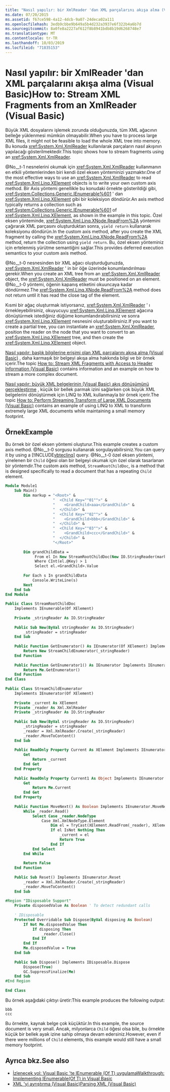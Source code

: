 ```yaml
---
title: "Nasıl yapılır: bir XmlReader 'dan XML parçalarını akışa alma (Visual Basic)"
ms.date: 07/20/2015
ms.assetid: f67ce598-4a12-4dcb-9a07-24deca02a111
ms.openlocfilehash: 3edb9cbbe9b649a5b4d232a3937e6f322b4a6b7d
ms.sourcegitcommit: 8a0fe8a2227af612f8b8941bdb8b19d6268748e7
ms.translationtype: MT
ms.contentlocale: tr-TR
ms.lasthandoff: 10/03/2019
ms.locfileid: "71835153"
---
```

# <a name="how-to-stream-xml-fragments-from-an-xmlreader-visual-basic"></a><span data-ttu-id="eedf7-102">Nasıl yapılır: bir XmlReader 'dan XML parçalarını akışa alma (Visual Basic)</span><span class="sxs-lookup"><span data-stu-id="eedf7-102">How to: Stream XML Fragments from an XmlReader (Visual Basic)</span></span>
<span data-ttu-id="eedf7-103">Büyük XML dosyalarını işlemek zorunda olduğunuzda, tüm XML ağacının belleğe yüklenmesi mümkün olmayabilir.</span><span class="sxs-lookup"><span data-stu-id="eedf7-103">When you have to process large XML files, it might not be feasible to load the whole XML tree into memory.</span></span> <span data-ttu-id="eedf7-104">Bu konuda <xref:System.Xml.XmlReader> kullanılarak parçaların nasıl akışının yapılacağı gösterilmektedir.</span><span class="sxs-lookup"><span data-stu-id="eedf7-104">This topic shows how to stream fragments using an <xref:System.Xml.XmlReader>.</span></span>  
  
 <span data-ttu-id="eedf7-105">@No__t-1 nesnelerini okumak için <xref:System.Xml.XmlReader> kullanmanın en etkili yöntemlerinden biri kendi özel eksen yönteminizi yazmaktır.</span><span class="sxs-lookup"><span data-stu-id="eedf7-105">One of the most effective ways to use an <xref:System.Xml.XmlReader> to read <xref:System.Xml.Linq.XElement> objects is to write your own custom axis method.</span></span> <span data-ttu-id="eedf7-106">Bir Axis yöntemi genellikle bu konudaki örnekte gösterildiği gibi, <xref:System.Collections.Generic.IEnumerable%601> ' dan <xref:System.Xml.Linq.XElement> gibi bir koleksiyon döndürür.</span><span class="sxs-lookup"><span data-stu-id="eedf7-106">An axis method typically returns a collection such as <xref:System.Collections.Generic.IEnumerable%601> of <xref:System.Xml.Linq.XElement>, as shown in the example in this topic.</span></span> <span data-ttu-id="eedf7-107">Özel eksen yönteminde, <xref:System.Xml.Linq.XNode.ReadFrom%2A> yöntemini çağırarak XML parçasını oluşturduktan sonra, `yield return` kullanarak koleksiyonu döndürün.</span><span class="sxs-lookup"><span data-stu-id="eedf7-107">In the custom axis method, after you create the XML fragment by calling the <xref:System.Xml.Linq.XNode.ReadFrom%2A> method, return the collection using `yield return`.</span></span> <span data-ttu-id="eedf7-108">Bu, özel eksen yönteminiz için ertelenmiş yürütme semantiğini sağlar.</span><span class="sxs-lookup"><span data-stu-id="eedf7-108">This provides deferred execution semantics to your custom axis method.</span></span>  
  
 <span data-ttu-id="eedf7-109">@No__t-0 nesnesinden bir XML ağacı oluşturduğunuzda, <xref:System.Xml.XmlReader> ' in bir öğe üzerinde konumlandırılması gerekir.</span><span class="sxs-lookup"><span data-stu-id="eedf7-109">When you create an XML tree from an <xref:System.Xml.XmlReader> object, the <xref:System.Xml.XmlReader> must be positioned on an element.</span></span> <span data-ttu-id="eedf7-110">@No__t-0 yöntemi, öğenin kapanış etiketini okuuncaya kadar döndürmez.</span><span class="sxs-lookup"><span data-stu-id="eedf7-110">The <xref:System.Xml.Linq.XNode.ReadFrom%2A> method does not return until it has read the close tag of the element.</span></span>  
  
 <span data-ttu-id="eedf7-111">Kısmi bir ağaç oluşturmak istiyorsanız, <xref:System.Xml.XmlReader> ' ı örnekleyebilirsiniz, okuyucuyu <xref:System.Xml.Linq.XElement> ağacına dönüştürmek istediğiniz düğüme konumlandırabilirsiniz ve sonra <xref:System.Xml.Linq.XElement> nesnesini oluşturabilirsiniz.</span><span class="sxs-lookup"><span data-stu-id="eedf7-111">If you want to create a partial tree, you can instantiate an <xref:System.Xml.XmlReader>, position the reader on the node that you want to convert to an <xref:System.Xml.Linq.XElement> tree, and then create the <xref:System.Xml.Linq.XElement> object.</span></span>  
  
 <span data-ttu-id="eedf7-112">[Nasıl yapılır: başlık bilgilerine erişimi olan XML parçalarını akışa alma (Visual Basic)](../../../../visual-basic/programming-guide/concepts/linq/how-to-stream-xml-fragments-with-access-to-header-information.md) , daha karmaşık bir belgeyi akışa alma hakkında bilgi ve bir örnek içerir.</span><span class="sxs-lookup"><span data-stu-id="eedf7-112">The topic [How to: Stream XML Fragments with Access to Header Information (Visual Basic)](../../../../visual-basic/programming-guide/concepts/linq/how-to-stream-xml-fragments-with-access-to-header-information.md) contains information and an example on how to stream a more complex document.</span></span>  
  
 <span data-ttu-id="eedf7-113">[Nasıl yapılır: büyük XML belgelerinin (Visual Basic) akış dönüşümünü gerçekleştirme](../../../../visual-basic/programming-guide/concepts/linq/how-to-perform-streaming-transform-of-large-xml-documents.md) , küçük bir bellek parmak izini sağlarken çok büyük XML belgelerini dönüştürmek için LINQ to XML kullanmayla bir örnek içerir.</span><span class="sxs-lookup"><span data-stu-id="eedf7-113">The topic [How to: Perform Streaming Transform of Large XML Documents (Visual Basic)](../../../../visual-basic/programming-guide/concepts/linq/how-to-perform-streaming-transform-of-large-xml-documents.md) contains an example of using LINQ to XML to transform extremely large XML documents while maintaining a small memory footprint.</span></span>  
  
## <a name="example"></a><span data-ttu-id="eedf7-114">Örnek</span><span class="sxs-lookup"><span data-stu-id="eedf7-114">Example</span></span>  
 <span data-ttu-id="eedf7-115">Bu örnek bir özel eksen yöntemi oluşturur.</span><span class="sxs-lookup"><span data-stu-id="eedf7-115">This example creates a custom axis method.</span></span> <span data-ttu-id="eedf7-116">@No__t-0 sorgusu kullanarak sorgulayabilirsiniz.</span><span class="sxs-lookup"><span data-stu-id="eedf7-116">You can query it by using a [!INCLUDE[vbteclinq](~/includes/vbteclinq-md.md)] query.</span></span> <span data-ttu-id="eedf7-117">@No__t-0 özel eksen yöntemi, yinelenen bir `Child` öğesi olan bir belgeyi okumak için özel olarak tasarlanan bir yöntemdir.</span><span class="sxs-lookup"><span data-stu-id="eedf7-117">The custom axis method, `StreamRootChildDoc`, is a method that is designed specifically to read a document that has a repeating `Child` element.</span></span>  
  
```vb  
Module Module1  
    Sub Main()  
        Dim markup = "<Root>" &  
                     "  <Child Key=""01"">" &  
                     "    <GrandChild>aaa</GrandChild>" &  
                     "  </Child>" &  
                     "  <Child Key=""02"">" &  
                     "    <GrandChild>bbb</GrandChild>" &  
                     "  </Child>" &  
                     "  <Child Key=""03"">" &  
                     "    <GrandChild>ccc</GrandChild>" &  
                     "  </Child>" &  
                     "</Root>"  
  
        Dim grandChildData =  
             From el In New StreamRootChildDoc(New IO.StringReader(markup))  
             Where CInt(el.@Key) > 1  
             Select el.<GrandChild>.Value  
  
        For Each s In grandChildData  
            Console.WriteLine(s)  
        Next  
    End Sub  
End Module  
  
Public Class StreamRootChildDoc  
    Implements IEnumerable(Of XElement)  
  
    Private _stringReader As IO.StringReader  
  
    Public Sub New(ByVal stringReader As IO.StringReader)  
        _stringReader = stringReader  
    End Sub  
  
    Public Function GetEnumerator() As IEnumerator(Of XElement) Implements IEnumerable(Of XElement).GetEnumerator  
        Return New StreamChildEnumerator(_stringReader)  
    End Function  
  
    Public Function GetEnumerator1() As IEnumerator Implements IEnumerable.GetEnumerator  
        Return Me.GetEnumerator()  
    End Function  
End Class  
  
Public Class StreamChildEnumerator  
    Implements IEnumerator(Of XElement)  
  
    Private _current As XElement  
    Private _reader As Xml.XmlReader  
    Private _stringReader As IO.StringReader  
  
    Public Sub New(ByVal stringReader As IO.StringReader)  
        _stringReader = stringReader  
        _reader = Xml.XmlReader.Create(_stringReader)  
        _reader.MoveToContent()  
    End Sub  
  
    Public ReadOnly Property Current As XElement Implements IEnumerator(Of XElement).Current  
        Get  
            Return _current  
        End Get  
    End Property  
  
    Public ReadOnly Property Current1 As Object Implements IEnumerator.Current  
        Get  
            Return Me.Current  
        End Get  
    End Property  
  
    Public Function MoveNext() As Boolean Implements IEnumerator.MoveNext  
        While _reader.Read()  
            Select Case _reader.NodeType  
                Case Xml.XmlNodeType.Element  
                    Dim el = TryCast(XElement.ReadFrom(_reader), XElement)  
                    If el IsNot Nothing Then  
                        _current = el  
                        Return True  
                    End If  
            End Select  
        End While  
  
        Return False  
    End Function  
  
    Public Sub Reset() Implements IEnumerator.Reset  
        _reader = Xml.XmlReader.Create(_stringReader)  
        _reader.MoveToContent()  
    End Sub  
  
#Region "IDisposable Support"  
    Private disposedValue As Boolean ' To detect redundant calls  
  
    ' IDisposable  
    Protected Overridable Sub Dispose(ByVal disposing As Boolean)  
        If Not Me.disposedValue Then  
            If disposing Then  
                _reader.Close()  
            End If  
        End If  
        Me.disposedValue = True  
    End Sub  
  
    Public Sub Dispose() Implements IDisposable.Dispose  
        Dispose(True)  
        GC.SuppressFinalize(Me)  
    End Sub  
#End Region  
  
End Class  
```  
  
 <span data-ttu-id="eedf7-118">Bu örnek aşağıdaki çıktıyı üretir:</span><span class="sxs-lookup"><span data-stu-id="eedf7-118">This example produces the following output:</span></span>  
  
```console  
bbb  
ccc  
```  
  
 <span data-ttu-id="eedf7-119">Bu örnekte, kaynak belge çok küçüktür.</span><span class="sxs-lookup"><span data-stu-id="eedf7-119">In this example, the source document is very small.</span></span> <span data-ttu-id="eedf7-120">Ancak, milyonlarca `Child` öğesi olsa bile, bu örnekte küçük bir bellek ayak izine sahip olmaya devam edersiniz.</span><span class="sxs-lookup"><span data-stu-id="eedf7-120">However, even if there were millions of `Child` elements, this example would still have a small memory footprint.</span></span>  
  
## <a name="see-also"></a><span data-ttu-id="eedf7-121">Ayrıca bkz.</span><span class="sxs-lookup"><span data-stu-id="eedf7-121">See also</span></span>

- [<span data-ttu-id="eedf7-122">İzlenecek yol: Visual Basic 'te IEnumerable (Of T) uygulama</span><span class="sxs-lookup"><span data-stu-id="eedf7-122">Walkthrough: Implementing IEnumerable(Of T) in Visual Basic</span></span>](../../../../visual-basic/programming-guide/language-features/control-flow/walkthrough-implementing-ienumerable-of-t.md)
- [<span data-ttu-id="eedf7-123">XML 'yi ayrıştırma (Visual Basic)</span><span class="sxs-lookup"><span data-stu-id="eedf7-123">Parsing XML (Visual Basic)</span></span>](../../../../visual-basic/programming-guide/concepts/linq/parsing-xml.md)
